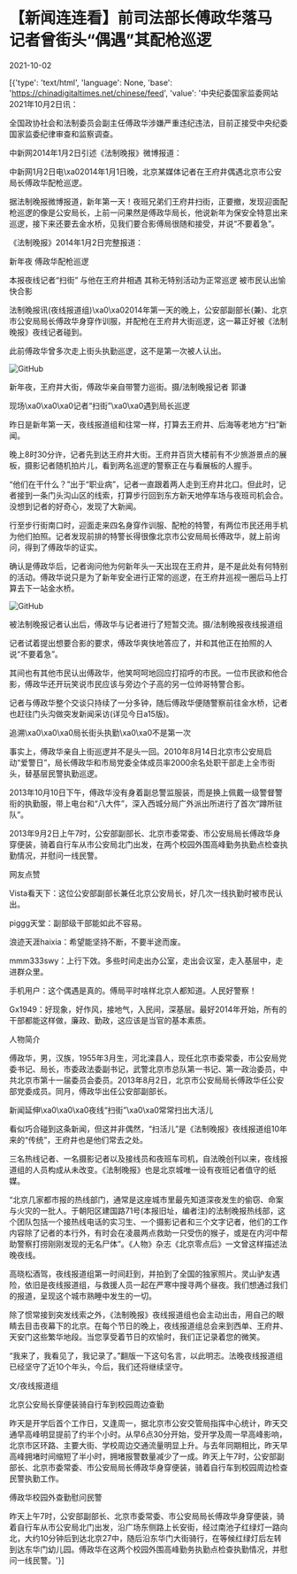 # 【新闻连连看】前司法部长傅政华落马 记者曾街头“偶遇”其配枪巡逻

2021-10-02

[{'type': 'text/html', 'language': None, 'base': 'https://chinadigitaltimes.net/chinese/feed', 'value': '中央纪委国家监委网站2021年10月2日讯：

全国政协社会和法制委员会副主任傅政华涉嫌严重违纪违法，目前正接受中央纪委国家监委纪律审查和监察调查。

中新网2014年1月2日引述《法制晚报》微博报道：



中新网1月2日电\xa02014年1月1日晚，北京某媒体记者在王府井偶遇北京市公安局长傅政华配枪巡逻。

据法制晚报微博报道，新年第一天！夜班兄弟们王府井扫街，正要撤，发现迎面配枪巡逻的像是公安局长，上前一问果然是傅政华局长，他说新年为保安全特意出来巡逻，接下来还要去金水桥，见我们要合影傅局很随和接受，并说“不要着急”。



《法制晚报》2014年1月2日完整报道：

新年夜 傅政华配枪巡逻

本报夜线记者“扫街” 与他在王府井相遇 其称无特别活动为正常巡逻 被市民认出愉快合影

法制晚报讯(夜线报道组)\xa0\xa02014年第一天的晚上，公安部副部长(兼)、北京市公安局局长傅政华身穿作训服，并配枪在王府井大街巡逻，这一幕正好被《法制晚报》夜线记者碰到。

此前傅政华曾多次走上街头执勤巡逻，这不是第一次被人认出。

![GitHub](https://chinadigitaltimes.net/chinese/files/2021/10/post-671590-615818f400338.)

新年夜，王府井大街，傅政华亲自带警力巡街。摄/法制晚报记者 郭谦

现场\xa0\xa0\xa0记者“扫街”\xa0\xa0遇到局长巡逻

昨日是新年第一天，夜线报道组和往常一样，打算去王府井、后海等老地方“扫”新闻。

晚上8时30分许，记者先到达王府井大街。王府井百货大楼前有不少旅游景点的展板，摄影记者随机拍片儿，看到两名巡逻的警察正在与看展板的人握手。

“他们在干什么？”出于“职业病”，记者一直跟着两人走到王府井北口。但此时，记者接到一条门头沟山区的线索，打算步行回到东方新天地停车场与夜班司机会合。没想到记者的好奇心，发现了大新闻。

行至步行街南口时，迎面走来四名身穿作训服、配枪的特警，有两位市民还用手机为他们拍照。记者发现前排的特警长得很像北京市公安局局长傅政华，就上前询问，得到了傅政华的证实。

确认是傅政华后，记者询问他为何新年头一天出现在王府井，是不是此处有何特别的活动。傅政华说只是为了新年安全进行正常的巡逻，在王府井巡视一圈后马上打算去下一站金水桥。

![GitHub](https://chinadigitaltimes.net/chinese/files/2021/10/post-671590-615818f47ee20.)

被法制晚报记者认出后，傅政华与记者进行了短暂交流。摄/法制晚报夜线报道组

记者试着提出想要合影的要求，傅政华爽快地答应了，并和其他正在拍照的人说“不要着急”。

其间也有其他市民认出傅政华，他笑呵呵地回应打招呼的市民。一位市民欲和他合影，傅政华还开玩笑说市民应该与旁边个子高的另一位帅哥特警合影。

记者与傅政华整个交谈只持续了一分多钟，随后傅政华便随警察前往金水桥，记者也赶往门头沟做突发新闻采访(详见今日a15版)。

追溯\xa0\xa0\xa0局长街头执勤\xa0\xa0不是第一次

事实上，傅政华亲自上街巡逻并不是头一回。2010年8月14日北京市公安局启动“爱警日”，局长傅政华和市局党委全体成员率2000余名处职干部走上全市街头，替基层民警执勤巡逻。

2013年10月10日下午，傅政华没有身着副总警监服装，而是换上佩戴一级警督警衔的执勤服，带上电台和“八大件”，深入西城分局广外派出所进行了首次“蹲所驻队”。

2013年9月2日上午7时，公安部副部长、北京市委常委、市公安局局长傅政华身穿便装，骑着自行车从市公安局北门出发，在两个校园外围高峰勤务执勤点检查执勤情况，并慰问一线民警。

网友点赞

Vista看天下：这位公安部副部长兼任北京公安局长，好几次一线执勤时被市民认出。

piggg天堂：副部级干部能如此不容易。

浪迹天涯haixia：希望能坚持不断，不要半途而废。

mmm333swy：上行下效。多些时间走出办公室，走出会议室，走入基层中，走进群众里。

手机用户：这个偶遇是真的。傅局平时啥样北京人都知道。人民好警察！

Gx1949：好现象，好作风，接地气，入民间，深基层。最好2014年开始，所有的干部都能这样做，廉政、勤政，这应该是当官的基本素质。

人物简介

傅政华，男，汉族，1955年3月生，河北滦县人，现任北京市委常委，市公安局党委书记、局长，市委政法委副书记，武警北京市总队第一书记、第一政治委员，中共北京市第十一届委员会委员。2013年8月2日，北京市公安局局长傅政华任公安部党委成员。同月，傅政华出任公安部副部长。

新闻延伸\xa0\xa0\xa0夜线“扫街”\xa0\xa0常常扫出大活儿

看似巧合碰到这条新闻，但这并非偶然，“扫活儿”是《法制晚报》夜线报道组10年来的“传统”，王府井也是他们常去之处。

三名热线记者、一名摄影记者以及接线员和夜班车司机，自法晚创刊以来，夜线报道组的人员构成从未改变。《法制晚报》也是北京城唯一设有夜班记者值守的纸媒。

“北京几家都市报的热线部门，通常是这座城市里最先知道深夜发生的偷窃、命案与火灾的一批人。于朝阳区建国路71号(本报旧址，编者注)的法制晚报热线部，这个团队包括一个接热线电话的实习生、一个摄影记者和三个文字记者，他们的工作内容除了记者的本行外，有时会在凌晨两点救助一只受伤的猴子，或是在内河中帮助警察打捞刚刚发现的无名尸体”。《人物》杂志《北京零点后》一文曾这样描述法晚夜线。

高晓松酒驾，夜线报道组第一时间赶到，并拍到了全国的独家照片。灵山驴友遇险，依旧是夜线报道组，与救援人员一起在严寒中搜寻两个昼夜。我们想通过我们的报道，呈现这个城市熟睡中发生的一切。

除了惯常接到突发线索之外，《法制晚报》夜线报道组也会主动出击，用自己的眼睛去目击夜幕下的北京。在每个节日的晚上，夜线报道组总会来到西单、王府井、天安门这些繁华地段。当您享受着节日的欢愉时，我们正记录着您的微笑。

“我来了，我看见了，我记录了。”翻版一下这句名言，以此明志。法晚夜线报道组已经坚守了近10个年头，今后，我们还将继续坚守。

文/夜线报道组

北京公安局长穿便装骑自行车到校园周边查勤

昨天是开学后首个工作日，又逢周一，据北京市公安交管局指挥中心统计，昨天交通早高峰明显提前了约半个小时。从早6点30分开始，受开学及周一早高峰影响，北京市区环路、主要大街、学校周边交通流量明显上升。与去年同期相比，昨天早高峰拥堵时间缩短了半小时，拥堵报警数量减少了一成。昨天上午7时，公安部副部长、北京市委常委、市公安局局长傅政华身穿便装，骑着自行车到校园周边检查民警执勤工作。

傅政华校园外查勤慰问民警

昨天上午7时，公安部副部长、北京市委常委、市公安局局长傅政华身穿便装，骑着自行车从市公安局北门出发，沿广场东侧路上长安街，经过南池子红绿灯一路向北，大约10分钟后到达北京27中，随后沿东华门大街骑行，在等候红绿灯后左转到达东华门幼儿园。傅政华在这两个校园外围高峰勤务执勤点检查执勤情况，并慰问一线民警。'}]
